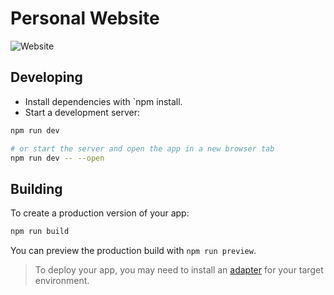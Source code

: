 # Personal Website

![Website](https://img.shields.io/website?url=https%3A%2F%2Fwww.jaredscarr.com)


## Developing

- Install dependencies with `npm install.
- Start a development server:

```bash
npm run dev

# or start the server and open the app in a new browser tab
npm run dev -- --open
```

## Building

To create a production version of your app:

```bash
npm run build
```

You can preview the production build with `npm run preview`.

> To deploy your app, you may need to install an [adapter](https://kit.svelte.dev/docs/adapters) for your target environment.
